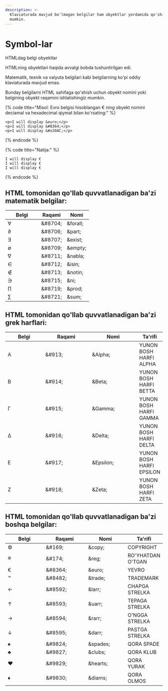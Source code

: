 ```yaml
---
description: >-
  Klaviaturada mavjud bo'lmagan belgilar ham obyektlar yordamida qo'shilishi
  mumkin.
---
```


# Symbol-lar

HTMLdag belgi obyektlar

HTMLning obyektlari haqida avvalgi bobda tushuntirilgan edi.

Matematik, texnik va valyuta belgilari kabi belgilarning ko'pi oddiy klaviaturada mavjud emas.

Bunday belgilarni HTML sahifaga qo'shish uchun obyekt nomini yoki belgining obyekt raqamini ishlatishingiz mumkin.

{% code title="Misol: Evro belgisi hisoblangan € ning obyekt nomini deciamal va hexadecimal qiymat bilan ko'rsating:" %}
```
<p>I will display &euro;</p>
<p>I will display &#8364;</p>
<p>I will display &#x20AC;</p> 
```
{% endcode %}

{% code title="Natija:" %}
```
I will display €
I will display €
I will display € 
```
{% endcode %}

## HTML tomonidan qo'llab quvvatlanadigan ba'zi matematik belgilar:

<table><thead><tr><th width="91">Belgi</th><th>Raqami</th><th>Nomi</th></tr></thead><tbody><tr><td>∀</td><td>&#x26;#8704;</td><td>&#x26;forall;</td></tr><tr><td>∂</td><td>&#x26;#8706;</td><td>&#x26;part;</td></tr><tr><td>∃</td><td>&#x26;#8707;</td><td>&#x26;exist;</td></tr><tr><td>∅</td><td>&#x26;#8709;</td><td>&#x26;empty;</td></tr><tr><td>∇</td><td>&#x26;#8711;</td><td>&#x26;nabla;</td></tr><tr><td>∈</td><td>&#x26;#8712;</td><td>&#x26;isin;</td></tr><tr><td>∉</td><td>&#x26;#8713;</td><td>&#x26;notin;</td></tr><tr><td>∋</td><td>&#x26;#8715;</td><td>&#x26;ni;</td></tr><tr><td>∏</td><td>&#x26;#8719;</td><td>&#x26;prod;</td></tr><tr><td>∑</td><td>&#x26;#8721;</td><td>&#x26;sum;</td></tr></tbody></table>

## HTML tomonidan qo'llab quvvatlanadigan ba'zi grek harflari:

<table><thead><tr><th width="117">Belgi</th><th width="148">Raqami</th><th width="147">Nomi</th><th>Ta'rifi</th></tr></thead><tbody><tr><td>A</td><td>&#x26;#913;</td><td>&#x26;Alpha;</td><td>YUNON BOSH HARFI ALPHA</td></tr><tr><td>Β</td><td>&#x26;#914;</td><td>&#x26;Beta;</td><td>YUNON BOSH HARFI BETTA</td></tr><tr><td>Γ</td><td>&#x26;#915;</td><td>&#x26;Gamma;</td><td>YUNON BOSH HARFI GAMMA</td></tr><tr><td>Δ</td><td>&#x26;#916;</td><td>&#x26;Delta;</td><td>YUNON BOSH HARFI DELTA</td></tr><tr><td>Ε</td><td>&#x26;#917;</td><td>&#x26;Epsilon;</td><td>YUNON BOSH HARFI EPSILON</td></tr><tr><td>Ζ</td><td>&#x26;#918;</td><td>&#x26;Zeta;</td><td>YUNON BOSH HARFI ZETA</td></tr></tbody></table>

## HTML tomonidan qo'llab quvvatlanadigan ba'zi boshqa belgilar:

<table><thead><tr><th width="134">Belgi</th><th width="141">Raqami</th><th width="127">Nomi</th><th>Ta'rifi</th></tr></thead><tbody><tr><td>©</td><td>&#x26;#169;</td><td>&#x26;copy;</td><td>COPYRIGHT</td></tr><tr><td>®</td><td>&#x26;#174;</td><td>&#x26;reg;</td><td>RO'YHATDAN O'TGAN</td></tr><tr><td>€</td><td>&#x26;#8364;</td><td>&#x26;euro;</td><td>YEVRO</td></tr><tr><td>™</td><td>&#x26;#8482;</td><td>&#x26;trade;</td><td>TRADEMARK</td></tr><tr><td>←</td><td>&#x26;#8592;</td><td>&#x26;larr;</td><td>CHAPGA STRELKA</td></tr><tr><td>↑</td><td>&#x26;#8593;</td><td>&#x26;uarr;</td><td>TEPAGA STRELKA</td></tr><tr><td>→</td><td>&#x26;#8594;</td><td>&#x26;rarr;</td><td>O'NGGA STRELKA</td></tr><tr><td>↓</td><td>&#x26;#8595;</td><td>&#x26;darr;</td><td>PASTGA STRELKA</td></tr><tr><td>♠</td><td>&#x26;#9824;</td><td>&#x26;spades;</td><td>QORA SPADE</td></tr><tr><td>♣</td><td>&#x26;#9827;</td><td>&#x26;clubs;</td><td>QORA KLUB</td></tr><tr><td>♥</td><td>&#x26;#9829;</td><td>&#x26;hearts;</td><td>QORA YURAK</td></tr><tr><td>♦</td><td>&#x26;#9830;</td><td>&#x26;diams;</td><td>QORA OLMOS</td></tr></tbody></table>
